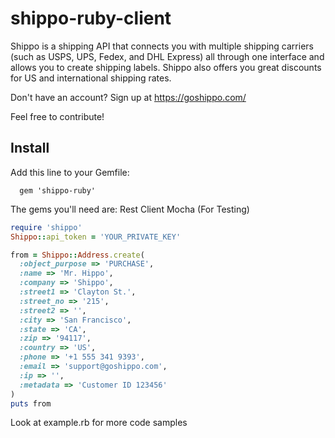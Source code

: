 shippo-ruby-client
==================
Shippo is a shipping API that connects you with multiple shipping carriers (such as USPS, UPS, Fedex, and DHL Express) all through one interface and allows you to create shipping labels. Shippo also offers you great discounts for US and international shipping rates.

Don't have an account? Sign up at https://goshippo.com/

Feel free to contribute!

Install
-------

Add this line to your Gemfile:

```
  gem 'shippo-ruby'
```

The gems you'll need are:
    Rest Client
    Mocha (For Testing)

```ruby
require 'shippo'
Shippo::api_token = 'YOUR_PRIVATE_KEY'

from = Shippo::Address.create(
  :object_purpose => 'PURCHASE',
  :name => 'Mr. Hippo',
  :company => 'Shippo',
  :street1 => 'Clayton St.',
  :street_no => '215',
  :street2 => '',
  :city => 'San Francisco',
  :state => 'CA',
  :zip => '94117',
  :country => 'US',
  :phone => '+1 555 341 9393',
  :email => 'support@goshippo.com',
  :ip => '',
  :metadata => 'Customer ID 123456'
)
puts from
```
Look at example.rb for more code samples
